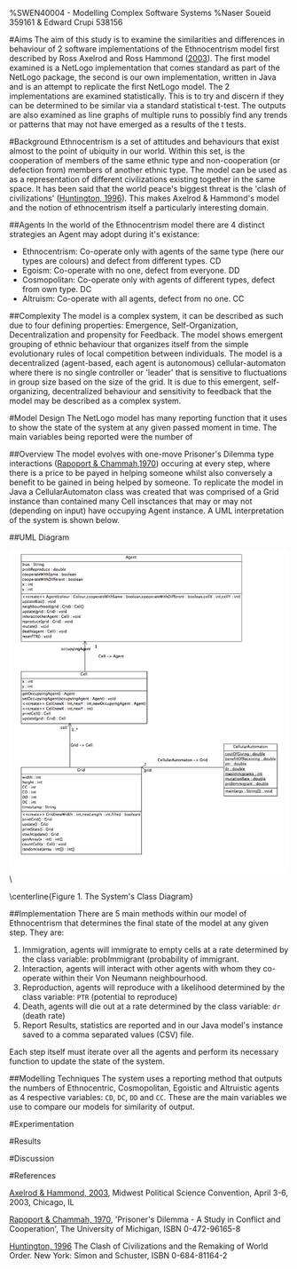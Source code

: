 %SWEN40004 - Modelling Complex Software Systems
%Naser Soueid 359161 & Edward Crupi 538156

#Aims
The aim of this study is to examine the similarities and differences in behaviour of 2 software implementations of the Ethnocentrism model first described by Ross Axelrod and Ross Hammond ([2003](#references)). The first model examined is a NetLogo implementation that comes standard as part of the NetLogo package, the second is our own implementation, written in Java and is an attempt to replicate the first NetLogo model. The 2 implementations are examined statistically. This is to try and discern if they can be determined to be similar via a standard statistical t-test. The outputs are also examined as line graphs of multiple runs to possibly find any trends or patterns that may not have emerged as a results of the t tests.

#Background
Ethnocentrism is a set of attitudes and behaviours that exist almost to the point of ubiquity in our world. Within this set, is the cooperation of members of the same ethnic type and non-cooperation (or defection from) members of another ethnic type. The model can be used as as a representation of different civilizations existing together in the same space. It has been said that the world peace's biggest threat is the 'clash of civilizations' ([Huntington, 1996](#references)). This makes Axelrod & Hammond's model and the notion of ethnocentrism itself a particularly interesting domain.

##Agents
In the world of the Ethnocentrism model there are 4 distinct strategies an Agent may adopt during it's existance:

- Ethnocentrism: Co-operate only with agents of the same type (here our types are colours) and defect from different types. CD
- Egoism: Co-operate with no one, defect from everyone. DD
- Cosmopolitan: Co-operate only with agents of different types, defect from own type. DC
- Altruism: Co-operate with all agents, defect from no one. CC

##Complexity
The model is a complex system, it can be described as such due to four defining properties: Emergence, Self-Organization, Decentralization and propensity for Feedback.  The model shows emergent grouping of ethnic behaviour that organizes itself from the simple evolutionary rules of local competition between individuals. The model is a decentralized (agent-based, each agent is autonomous) cellular-automaton where there is no single controller or 'leader' that is sensitive to fluctuations in group size based on the size of the grid. It is due to this emergent, self-organizing, decentralized behaviour and sensitivity to feedback that the model may be described as a complex system. 

#Model Design
The NetLogo model has many reporting function that it uses to show the state of the system at any given passed moment in time. The main variables being reported were the number of 

##Overview
The model evolves with one-move Prisoner's Dilemma type interactions ([Rapoport & Chammah,1970](#references)) occuring at every step, where there is a price to be payed in helping someone whilst also conversely a benefit to be gained in being helped by someone. To replicate the model in Java a CellularAutomaton class was created that was comprised of a Grid instance than contained many Cell insctances that may or may not (depending on input) have occupying Agent instance. A UML interpretation of the system is shown below.

##UML Diagram

![The System's Class Diagram](Diagram.png)\

\centerline{Figure 1. The System's Class Diagram}

##Implementation
There are 5 main methods within our model of Ethnocentrism that determines the final state of the model at any given step. They are:

1. Immigration, agents will immigrate to empty cells at a rate determined by the class variable: probImmigrant (probability of immigrant.
2. Interaction, agents will interact with other agents with whom they co-operate within their Von Neumann neighbourhood.
3. Reproduction, agents will reproduce with a likelihood determined by the class variable: `PTR` (potential to reproduce)
4. Death, agents will die out at a rate determined by the class variable: `dr` (death rate)
5. Report Results, statistics are reported and in our Java model's instance saved to a comma separated values (CSV) file.

Each step itself must iterate over all the agents and perform its necessary function to update the state of the system.

##Modelling Techniques
The system uses a reporting method that outputs the numbers of Ethnocentric, Cosmopolitan, Egoistic and Altruistic agents as 4 respective variables: `CD`, `DC`, `DD` and `CC`. These are the main variables we use to compare our models for similarity of output.

#Experimentation

#Results

#Discussion

#References

[Axelrod & Hammond, 2003](http://www-personal.umich.edu/~axe/research/AxHamm_Ethno.pdf), Midwest Political Science Convention, April 3-6, 2003, Chicago, IL

[Rapoport & Chammah, 1970](http://www.press.umich.edu/pdf/9780472061655-fm.pdf), 'Prisoner's Dilemma - A Study in Conflict and Cooperation', The University of Michigan, ISBN 0-472-96165-8

[Huntington, 1996](http://www.academia.edu/4610592/Samuel_P_Huntington_The_Clash_of_Civilizations_and_the_Remaking_of_World_Order_1996) The Clash of Civilizations and the Remaking of World
Order. New York: Simon and Schuster, ISBN 0-684-81164-2
